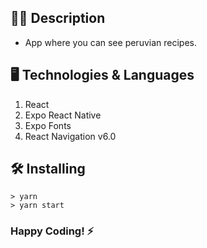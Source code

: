 ## 🧒🏻 Description

- App where you can see peruvian recipes.

## 🖥 Technologies & Languages

1. React
2. Expo React Native
2. Expo Fonts
3. React Navigation v6.0

## 🛠 Installing

```
> yarn
> yarn start
```

### Happy Coding! ⚡️